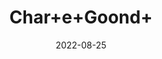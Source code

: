 ---
title: 'Char+e+Goond+'
date: '2022-08-25' 
metatag: '' 
inventory: '0' 
draft: false 
# meta description 
shortDescripton: ''
description: 'Herb'
longdescription: ''
featured: True
# product Price
price: '50.0'
# Product Short Description
shortDescription: ''
productID: '42123EDA-F623-ED11-9968-005056B3A416'
type: 'products'
category: 'Herb' 
thumnailproduct: 'https://aminsaddiquidawakhana.eralive.net/images/products/42123EDA-F623-ED11-9968-005056B3A4161.png' 
images:
  - image: 'images/products/42123EDA-F623-ED11-9968-005056B3A4161.png'  
Variants:
---